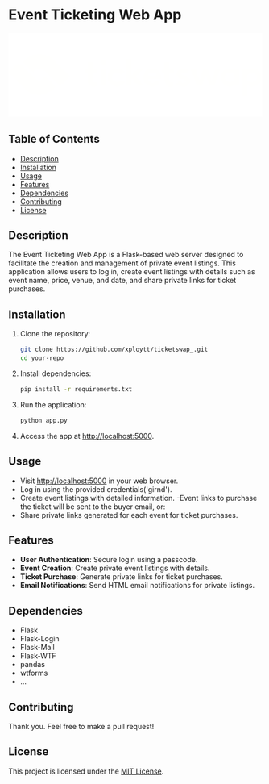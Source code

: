 # Event Ticketing Web App

![App Logo](/static/assets/ticketswap.png)

## Table of Contents

- [Description](#description)
- [Installation](#installation)
- [Usage](#usage)
- [Features](#features)
- [Dependencies](#dependencies)
- [Contributing](#contributing)
- [License](#license)

## Description

The Event Ticketing Web App is a Flask-based web server designed to facilitate the creation and management of private event listings. This application allows users to log in, create event listings with details such as event name, price, venue, and date, and share private links for ticket purchases.

## Installation

1. Clone the repository:

   ```bash
   git clone https://github.com/xploytt/ticketswap_.git
   cd your-repo
   ```

2. Install dependencies:

   ```bash
   pip install -r requirements.txt
   ```

3. Run the application:

   ```bash
   python app.py
   ```

4. Access the app at [http://localhost:5000](http://localhost:5000).

## Usage

- Visit [http://localhost:5000](http://localhost:5000) in your web browser.
- Log in using the provided credentials('girnd').
- Create event listings with detailed information.
  -Event links to purchase the ticket will be sent to the buyer email, or:
- Share private links generated for each event for ticket purchases.

## Features

- **User Authentication**: Secure login using a passcode.
- **Event Creation**: Create private event listings with details.
- **Ticket Purchase**: Generate private links for ticket purchases.
- **Email Notifications**: Send HTML email notifications for private listings.

## Dependencies

- Flask
- Flask-Login
- Flask-Mail
- Flask-WTF
- pandas
- wtforms
- ...

## Contributing

Thank you. Feel free to make a pull request!

## License

This project is licensed under the [MIT License](LICENSE).

```

```
